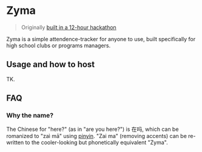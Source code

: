 # Zyma

> Originally [built in a 12-hour hackathon](https://github.com/EvanZhouDev/codeforcause-hackathon)

Zyma is a simple attendence-tracker for anyone to use, built specifically for high school clubs or programs managers.

## Usage and how to host

TK.

## FAQ

### Why the name?

The Chinese for "here?" (as in "are you here?") is 在吗, which can be romanized to "zaì mā" using [pinyin](https://en.wikipedia.org/wiki/Pinyin). "Zai ma" (removing accents) can be re-written to the cooler-looking but phonetically equivalent "Zyma".
